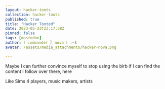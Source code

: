 ```yaml
---
layout: hacker-toots
collection: hacker-toots
published: true
title: "Hacker Tooted"
date: 2023-05-23T23:17:58Z
pinned: false
tags: [mastodon]
author: ⸸ commander ░ nova ⸸ :~$
avatar: /assets/media_attachments/hacker-nova.png

---
```


<p>Maybe I can further convince myself to stop using the birb if I can find the content I follow over there, here</p><p>Like Sims 4 players, music makers, artists</p>


